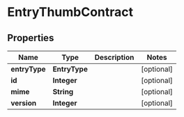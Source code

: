 

# EntryThumbContract


## Properties

Name | Type | Description | Notes
------------ | ------------- | ------------- | -------------
**entryType** | **EntryType** |  |  [optional]
**id** | **Integer** |  |  [optional]
**mime** | **String** |  |  [optional]
**version** | **Integer** |  |  [optional]



